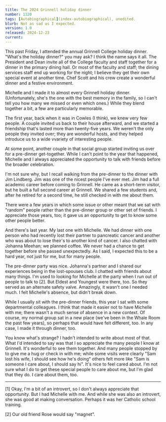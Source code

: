 ```yaml
---
title: The 2024 Grinnell holiday dinner
number: 1320
tags: [Autobiographical](index-autobiographical), unedited.
blurb: Not as sad as I expected.
version: 1.0
released: 2024-12-23
current: 
---
```

This past Friday, I attended the annual Grinnell College holiday dinner. "What's the holiday dinner?" you may ask? I think the name says it all. The President and Dean invite all of the College faculty and staff together for a dinner in the primary dining hall. Or most of the faculty and staff; the dining services staff end up working for the night; I believe they get their own special event at another time. Chef Scott and his crew create a wonderful dinner and a festive environment.

Michelle and I made it to almost every Grinnell holiday dinner. (Unfortunately, she's the one with the best memory in the family, so I can't tell you how many we missed or even which ones.) While they blend together a bit, a few are particularly memorable.

The first year, back when it was in Cowles (I think), we knew very few people. A couple invited us back to their house afterward, and we started a friendship that's lasted more than twenty-five years. We weren't the only people they invited over; they are wonderful hosts, and they helped introduce us to a wide vvariety of interesting people.

At some point, another couple in that social group started inviting us over for a pre-dinner get-together. While I can't point to the year that happened, Michelle and I always appreciated the opportunity to talk with friends before the broader celebration.

I'm not sure why, but I recall walking from the pre-dinner to the dinner with Jim Lindberg. Jim was one of the nicest people I've ever met. Jim had a full academic career before coming to Grinnell. He came as a short-term visitor, but he built a full second career at Grinnell. We shared a few students and, after he retired for a second time, he still checked in with me about them.

There were a few years in which some issue or other meant that we sat with "random" people rather than the pre-dinner group or other set of friends. I appreciate those years, too; it gave us an opportunity to get to know some other people better. 

And there's last year. My last one with Michelle. We had dinner with one person who had recently lost their partner to pancreatic cancer and another who was about to lose their's to another kind of cancer. I also chatted with Johanna Meehan; we planned coffee. We never had a chance to get together before she passed unexpectedly. As I said, I expected this to be a hard year, not just for me, but for many people.

The pre-dinner party was nice. Johanna's partner and I shared our experiences being in the lost-spouses club. I chatted with friends about many things. I'm used to looking for Michelle at the party when I run out of people to talk to [2]. But Eldest and Youngest were there, too. So they served as an alternate safety valve. Amazingly, it wasn't one I needed much. I felt Michelle's absence, but didn't break down.

While I usually sit with the pre-dinner friends, this year I sat with some departmental colleagues. I think that made it easier not to have Michelle with me; there wasn't a much sense of absence in a new context. Of course, my normal group sat in a new place (we've been in the Whale Room the past few years), so perhaps that would have felt different, too. In any case, I made it through dinner, too.

You know what's strange? I hadn't intended to write about most of that. What I'd intended to say was that I so appreciate the many people I know at Grinnell. It's wonderful to see them together. And many people stopped by to give me a hug or check in with me; while some visits were clearly "Sam lost his wife, I should see how he's doing" others felt more like "Sam is someone I care about, I should say hi". It's nice to feel cared about. I'm not sure what I do to get these special people to care about me, but I'm glad that they do. I care about them, too.

---

[1] Okay, I'm a bit of an introvert, so I don't always appreciate that opportunity. But I had Michelle with me. And while she was also an introvert, she was good at making conversation. Perhaps it was her Catholic school training.


[2] Our old friend Rose would say "magnet".

